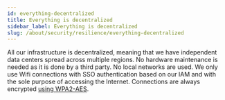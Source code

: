 ```yaml
---
id: everything-decentralized
title: Everything is decentralized
sidebar_label: Everything is decentralized
slug: /about/security/resilience/everything-decentralized
---
```


All our infrastructure is decentralized,
meaning that we have independent data centers
spread across multiple regions.
No hardware maintenance is needed
as it is done by a third party.
No local networks are used.
We only use Wifi connections with
SSO authentication based on our IAM
and with the sole purpose of accessing the Internet.
Connections are always encrypted
[using WPA2-AES](/criteria/requirements/networks/252).
